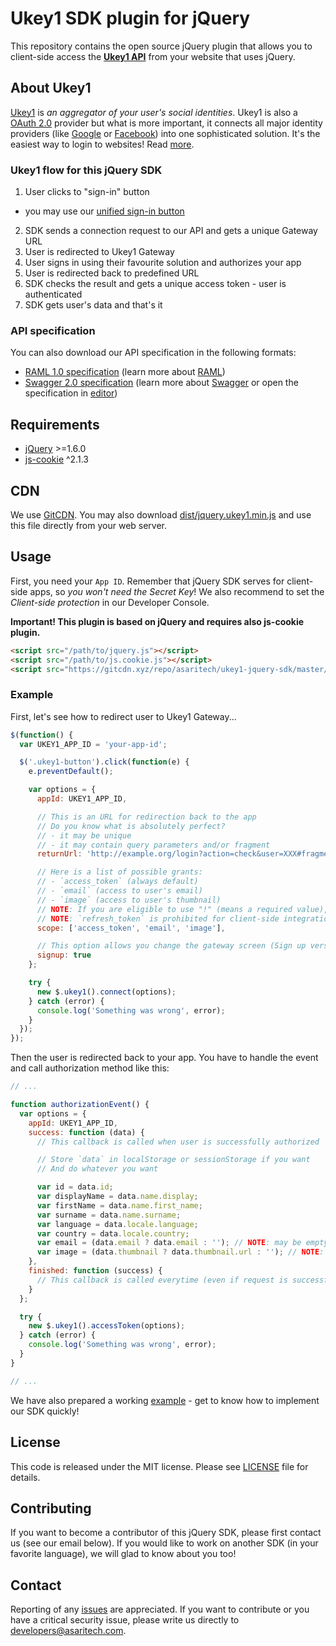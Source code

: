 # Ukey1 SDK plugin for jQuery

This repository contains the open source jQuery plugin that allows you to client-side access the **[Ukey1 API](http://ukey.one)** from your website that uses jQuery.

## About Ukey1

[Ukey1](http://ukey.one) is *an aggregator of your user's social identities*.
Ukey1 is also a [OAuth 2.0](https://oauth.net/2/) provider but what is more important, it connects all major identity providers
(like [Google](https://developers.google.com/identity/) or [Facebook](https://developers.facebook.com/docs/facebook-login))
into one sophisticated solution. It's the easiest way to login to websites! Read [more](http://ukey.one/).

### Ukey1 flow for this jQuery SDK

1. User clicks to "sign-in" button
  - you may use our [unified sign-in button](https://github.com/asaritech/ukey1-signin-button)
2. SDK sends a connection request to our API and gets a unique Gateway URL
3. User is redirected to Ukey1 Gateway
4. User signs in using their favourite solution and authorizes your app
5. User is redirected back to predefined URL
6. SDK checks the result and gets a unique access token - user is authenticated
7. SDK gets user's data and that's it

### API specification

You can also download our API specification in the following formats:
- [RAML 1.0 specification](https://ukey1.nooledge.com/var/public/api.raml) (learn more about [RAML](http://raml.org/))
- [Swagger 2.0 specification](https://ukey1.nooledge.com/var/public/api.yaml) (learn more about [Swagger](http://swagger.io/) or open the specification in [editor](http://editor.swagger.io/#/))

## Requirements

- [jQuery](http://jQuery.com/) >=1.6.0
- [js-cookie](https://www.npmjs.com/package/js-cookie) ^2.1.3

## CDN

We use [GitCDN](https://gitcdn.xyz/).
You may also download [dist/jquery.ukey1.min.js](https://raw.githubusercontent.com/asaritech/ukey1-jquery-sdk/master/dist/jquery.ukey1.min.js) and use this file
directly from your web server.

## Usage

First, you need your `App ID`. Remember that jQuery SDK serves for client-side apps, so *you won't need the Secret Key*!
We also recommend to set the *Client-side protection* in our Developer Console.

**Important! This plugin is based on jQuery and requires also js-cookie plugin.**

```html
<script src="/path/to/jquery.js"></script>
<script src="/path/to/js.cookie.js"></script>
<script src="https://gitcdn.xyz/repo/asaritech/ukey1-jquery-sdk/master/dist/jquery.ukey1.min.js"></script>
```

### Example

First, let's see how to redirect user to Ukey1 Gateway...

```javascript
$(function() {
  var UKEY1_APP_ID = 'your-app-id';

  $('.ukey1-button').click(function(e) {
    e.preventDefault();

    var options = {
      appId: UKEY1_APP_ID,

      // This is an URL for redirection back to the app
      // Do you know what is absolutely perfect?
      // - it may be unique
      // - it may contain query parameters and/or fragment
      returnUrl: 'http://example.org/login?action=check&user=XXX#fragment',

      // Here is a list of possible grants:
      // - `access_token` (always default)
      // - `email` (access to user's email)
      // - `image` (access to user's thumbnail)
      // NOTE: If you are eligible to use "!" (means a required value), you may use it with `email!` and `image!`
      // NOTE: `refresh_token` is prohibited for client-side integrations!
      scope: ['access_token', 'email', 'image'],

      // This option allows you change the gateway screen (Sign up versus Log in)
      signup: true
    };

    try {
      new $.ukey1().connect(options);
    } catch (error) {
      console.log('Something was wrong', error);
    }
  });
});
```

Then the user is redirected back to your app. You have to handle the event and call authorization method like this:

```javascript
// ...

function authorizationEvent() {
  var options = {
    appId: UKEY1_APP_ID,
    success: function (data) {
      // This callback is called when user is successfully authorized

      // Store `data` in localStorage or sessionStorage if you want
      // And do whatever you want

      var id = data.id;
      var displayName = data.name.display;
      var firstName = data.name.first_name;
      var surname = data.name.surname;
      var language = data.locale.language;
      var country = data.locale.country;
      var email = (data.email ? data.email : ''); // NOTE: may be empty if user don't wanna share their email with your app
      var image = (data.thumbnail ? data.thumbnail.url : ''); // NOTE: may be empty if user don't wanna share their image with your app
    },
    finished: function (success) {
      // This callback is called everytime (even if request is successful or not)
    }
  };

  try {
    new $.ukey1().accessToken(options);
  } catch (error) {
    console.log('Something was wrong', error);
  }
}

// ...
```

We have also prepared a working [example](https://github.com/noo-zh/ukey1-jquery-sdk-example) - get to know how to implement our SDK quickly!

## License

This code is released under the MIT license. Please see [LICENSE](https://github.com/asaritech/ukey1-jquery-sdk/blob/master/LICENSE) file for details.

## Contributing

If you want to become a contributor of this jQuery SDK, please first contact us (see our email below).
If you would like to work on another SDK (in your favorite language), we will glad to know about you too!

## Contact

Reporting of any [issues](https://github.com/asaritech/ukey1-jquery-sdk/issues) are appreciated.
If you want to contribute or you have a critical security issue, please write us directly to [developers@asaritech.com](mailto:developers@asaritech.com).
